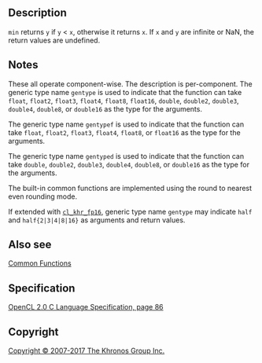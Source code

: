 
## Description

`min` returns `y` if `y` &lt; `x`, otherwise it returns `x`. If `x` and
`y` are infinite or NaN, the return values are undefined.

## Notes

These all operate component-wise. The description is per-component. The
generic type name `gentype` is used to indicate that the function can
take `float`, `float2`, `float3`, `float4`, `float8`, `float16`,
`double`, `double2`, `double3`, `double4`, `double8`, or `double16` as
the type for the arguments.

The generic type name `gentypef` is used to indicate that the function
can take `float`, `float2`, `float3`, `float4`, `float8`, or `float16`
as the type for the arguments.

The generic type name `gentyped` is used to indicate that the function
can take `double`, `double2`, `double3`, `double4`, `double8`, or
`double16` as the type for the arguments.

The built-in common functions are implemented using the round to nearest
even rounding mode.

If extended with [`cl_khr_fp16`](cl_khr_fp16.html), generic type name
`gentype` may indicate `half` and `half{2|3|4|8|16}` as arguments and
return values.

## Also see

[Common Functions](commonFunctions.html)

## Specification

[OpenCL 2.0 C Language Specification, page
86](https://www.khronos.org/registry/cl/specs/opencl-2.0-openclc.pdf#page=86)

## Copyright

[Copyright © 2007-2017 The Khronos Group Inc.](copyright.html)

